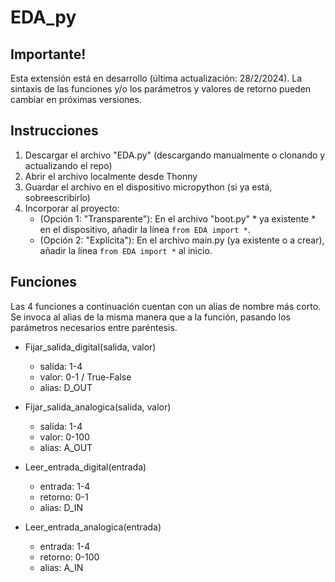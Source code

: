# EDA_py

## Importante!

Esta extensión está en desarrollo (última actualización: 28/2/2024). La sintaxis de las funciones y/o los parámetros y valores de retorno pueden cambiar en próximas versiones.

## Instrucciones

1. Descargar el archivo "EDA.py" (descargando manualmente o clonando y actualizando el repo)
2. Abrir el archivo localmente desde Thonny
3. Guardar el archivo en el dispositivo micropython (si ya está, sobreescribirlo)
4. Incorporar al proyecto:
    * (Opción 1: "Transparente"): En el archivo "boot.py" * ya existente * en el dispositivo, añadir la línea `from EDA import *`.
    * (Opción 2: "Explícita"): En el archivo main.py (ya existente o a crear), añadir la línea `from EDA import *` al inicio.

## Funciones
Las 4 funciones a continuación cuentan con un alias de nombre más corto. Se invoca al alias de la misma manera que a la función, pasando los parámetros necesarios entre paréntesis.

* Fijar_salida_digital(salida, valor)
    * salida: 1-4
    * valor: 0-1 / True-False
    * alias: D_OUT

* Fijar_salida_analogica(salida, valor)
    * salida: 1-4
    * valor: 0-100
    * alias: A_OUT

* Leer_entrada_digital(entrada)
    * entrada: 1-4
    * retorno: 0-1
    * alias: D_IN

* Leer_entrada_analogica(entrada)
    * entrada: 1-4
    * retorno: 0-100
    * alias: A_IN
